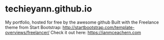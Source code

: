 # techieyann.github.io
My portfolio, hosted for free by the awesome github
Built with the Freelance theme from Start Bootstrap: http://startbootstrap.com/template-overviews/freelancer/
Check it out here: https://ianmceachern.com
